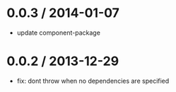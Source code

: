 
0.0.3 / 2014-01-07
==================

 * update component-package

0.0.2 / 2013-12-29
==================

 * fix: dont throw when no dependencies are specified
